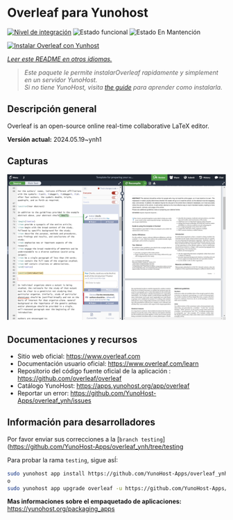 <!--
Este archivo README esta generado automaticamente<https://github.com/YunoHost/apps/tree/master/tools/readme_generator>
No se debe editar a mano.
-->

# Overleaf para Yunohost

[![Nivel de integración](https://dash.yunohost.org/integration/overleaf.svg)](https://dash.yunohost.org/appci/app/overleaf) ![Estado funcional](https://ci-apps.yunohost.org/ci/badges/overleaf.status.svg) ![Estado En Mantención](https://ci-apps.yunohost.org/ci/badges/overleaf.maintain.svg)

[![Instalar Overleaf con Yunhost](https://install-app.yunohost.org/install-with-yunohost.svg)](https://install-app.yunohost.org/?app=overleaf)

*[Leer este README en otros idiomas.](./ALL_README.md)*

> *Este paquete le permite instalarOverleaf rapidamente y simplement en un servidor YunoHost.*  
> *Si no tiene YunoHost, visita [the guide](https://yunohost.org/install) para aprender como instalarla.*

## Descripción general

Overleaf is an open-source online real-time collaborative LaTeX editor.


**Versión actual:** 2024.05.19~ynh1

## Capturas

![Captura de Overleaf](./doc/screenshots/screenshot.png)

## Documentaciones y recursos

- Sitio web oficial: <https://www.overleaf.com>
- Documentación usuario oficial: <https://www.overleaf.com/learn>
- Repositorio del código fuente oficial de la aplicación : <https://github.com/overleaf/overleaf>
- Catálogo YunoHost: <https://apps.yunohost.org/app/overleaf>
- Reportar un error: <https://github.com/YunoHost-Apps/overleaf_ynh/issues>

## Información para desarrolladores

Por favor enviar sus correcciones a la [`branch testing`](https://github.com/YunoHost-Apps/overleaf_ynh/tree/testing

Para probar la rama `testing`, sigue asÍ:

```bash
sudo yunohost app install https://github.com/YunoHost-Apps/overleaf_ynh/tree/testing --debug
o
sudo yunohost app upgrade overleaf -u https://github.com/YunoHost-Apps/overleaf_ynh/tree/testing --debug
```

**Mas informaciones sobre el empaquetado de aplicaciones:** <https://yunohost.org/packaging_apps>
